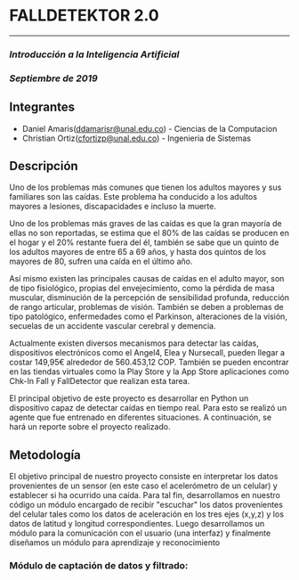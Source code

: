 # FALLDETEKTOR 2.0
---
### *Introducción a la Inteligencia Artificial*
### *Septiembre de 2019*
## Integrantes

* Daniel Amaris(ddamarisr@unal.edu.co) - Ciencias de la Computacion
* Christian Ortiz(cfortizp@unal.edu.co) - Ingenieria de Sistemas
## Descripción

Uno de los problemas más comunes que tienen los adultos mayores y sus familiares son las caídas. Este problema ha conducido a los adultos mayores a lesiones, discapacidades e incluso la muerte.

Uno de los problemas más graves de las caídas es que la gran mayoría de ellas no son reportadas, se estima que el 80% de las caídas se producen en el hogar y el 20% restante fuera del él, también se sabe que un quinto de los adultos mayores de entre 65 a 69 años, y hasta dos quintos de los mayores de 80, sufren una caída en el último año.

Así mismo existen las principales causas de caídas en el adulto mayor, son de tipo fisiológico, propias del envejecimiento, como la pérdida de masa muscular, disminución de la percepción de sensibilidad profunda, reducción de rango articular, problemas de visión. También se deben a problemas de tipo patológico, enfermedades como el Parkinson, alteraciones de la visión, secuelas de un accidente vascular cerebral y demencia.

Actualmente existen diversos mecanismos para detectar las caídas, dispositivos electrónicos como el Angel4, Elea y Nursecall, pueden llegar a costar 149,95€ alrededor de 560.453,12 COP. También se pueden encontrar en las tiendas virtuales como la Play Store y la App Store aplicaciones como Chk-In Fall y FallDetector que realizan esta tarea.

El principal objetivo de este proyecto es desarrollar en Python un dispositivo capaz de detectar caídas en tiempo real. Para esto se realizó un agente que fue entrenado en diferentes situaciones. A continuación, se hará un reporte sobre el proyecto realizado.
## Metodología

El objetivo principal de nuestro proyecto consiste en interpretar los datos provenientes de un sensor (en este caso el acelerómetro de un celular) y establecer si ha ocurrido una caída. Para tal fin, desarrollamos en nuestro código un módulo encargado de recibir "escuchar" los datos provenientes del celular tales como los datos de aceleración en los tres ejes (x,y,z) y los datos de latitud y longitud correspondientes. Luego desarrollamos un módulo para la comunicación con el usuario (una interfaz) y finalmente diseñamos un módulo para aprendizaje y reconocimiento
### Módulo de captación de datos y filtrado: 
